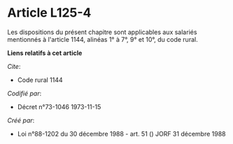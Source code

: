 # Article L125-4

Les dispositions du présent chapitre sont applicables aux salariés mentionnés à l'article 1144, alinéas 1° à 7°, 9° et 10°,
du code rural.

**Liens relatifs à cet article**

_Cite_:

  - Code rural 1144

_Codifié par_:

  - Décret n°73-1046 1973-11-15

_Créé par_:

  - Loi n°88-1202 du 30 décembre 1988 - art. 51 () JORF 31 décembre 1988
